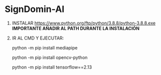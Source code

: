 # SignDomin-AI
1. INSTALAR https://www.python.org/ftp/python/3.8.8/python-3.8.8.exe
   **IMPORTANTE AÑADIR AL PATH DURANTE LA INSTALACIÓN**
2. IR AL CMD Y EJECUTAR:
   
   python -m pip install mediapipe
   
   python -m pip install opencv-python
   
   python -m pip install tensorflow==2.13
